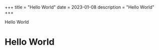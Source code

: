+++
title = "Hello World"
date = 2023-01-08
description = "Hello World"
+++

Hello World
<!--more-->

# Hello World